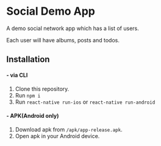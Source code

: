 # Social Demo App
A demo social network app which has a list of users.

Each user will have albums, posts and todos.

## Installation
#### - via CLI
1. Clone this repository.
2. Run `npm i`
3. Run `react-native run-ios` or `react-native run-android`

#### - APK(Android only)
1. Download apk from `/apk/app-release.apk`.
2. Open apk in your Android device.
